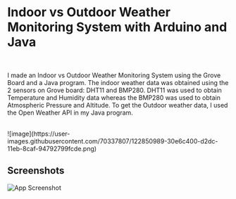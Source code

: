 # Indoor vs Outdoor Weather Monitoring System with Arduino and Java
<br>
<p>I made an Indoor vs Outdoor Weather Monitoring System using the Grove Board and a Java program.
The indoor weather data was obtained using the 2 sensors on Grove board: DHT11 and BMP280. DHT11
was used to obtain Temperature and Humidity data whereas the BMP280 was used to obtain
Atmospheric Pressure and Altitude. To get the Outdoor weather data, I used the Open Weather API in
my Java program.</p>
<br>
![image](https://user-images.githubusercontent.com/70337807/122850989-30e6c400-d2dc-11eb-8caf-94792799fcde.png)

## Screenshots

![App Screenshot](https://user-images.githubusercontent.com/70337807/122850989-30e6c400-d2dc-11eb-8caf-94792799fcde.png)




